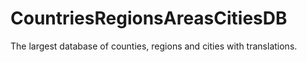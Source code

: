 CountriesRegionsAreasCitiesDB
=============================

The largest database of counties, regions and cities with translations.
